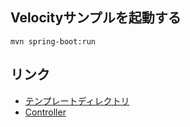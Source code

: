## Velocityサンプルを起動する

```shell
mvn spring-boot:run
```

## リンク

- [テンプレートディレクトリ](./src/main/java/resources/templates)
- [Controller](./src/main/java/Example.java)

